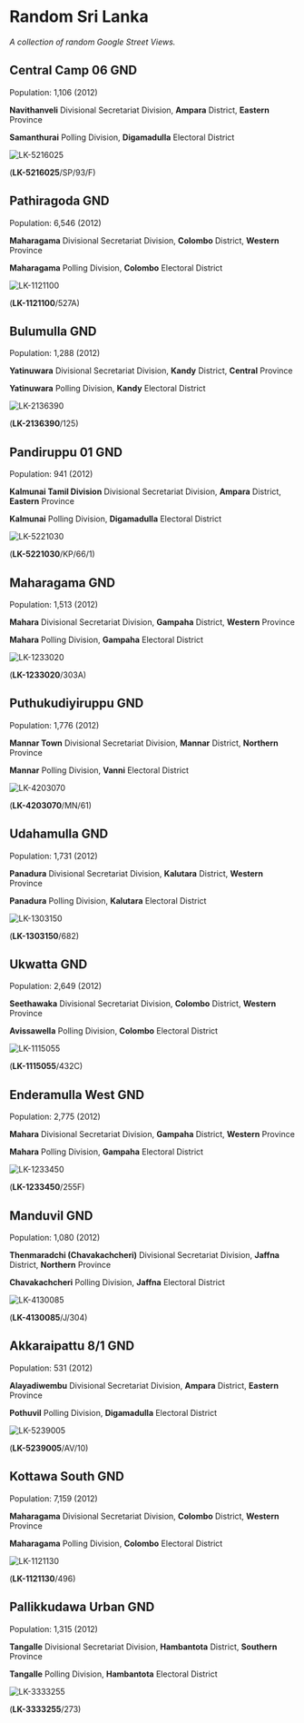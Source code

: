 # Random Sri Lanka

*A collection of random Google Street Views.*

<div id="image-info">

## Central Camp 06 GND

Population: 1,106 (2012)

**Navithanveli** Divisional Secretariat Division, **Ampara** District, **Eastern** Province

**Samanthurai** Polling Division, **Digamadulla** Electoral District

![LK-5216025](data/images/LK-5216025.7437410-81721957.png)

(**LK-5216025**/SP/93/F)

</div>

<div id="image-info">

## Pathiragoda GND

Population: 6,546 (2012)

**Maharagama** Divisional Secretariat Division, **Colombo** District, **Western** Province

**Maharagama** Polling Division, **Colombo** Electoral District

![LK-1121100](data/images/LK-1121100.6858873-79920829.png)

(**LK-1121100**/527A)

</div>

<div id="image-info">

## Bulumulla GND

Population: 1,288 (2012)

**Yatinuwara** Divisional Secretariat Division, **Kandy** District, **Central** Province

**Yatinuwara** Polling Division, **Kandy** Electoral District

![LK-2136390](data/images/LK-2136390.7270535-80572539.png)

(**LK-2136390**/125)

</div>

<div id="image-info">

## Pandiruppu 01 GND

Population: 941 (2012)

**Kalmunai Tamil Division** Divisional Secretariat Division, **Ampara** District, **Eastern** Province

**Kalmunai** Polling Division, **Digamadulla** Electoral District

![LK-5221030](data/images/LK-5221030.7428661-81816040.png)

(**LK-5221030**/KP/66/1)

</div>

<div id="image-info">

## Maharagama GND

Population: 1,513 (2012)

**Mahara** Divisional Secretariat Division, **Gampaha** District, **Western** Province

**Mahara** Polling Division, **Gampaha** Electoral District

![LK-1233020](data/images/LK-1233020.7055318-80028828.png)

(**LK-1233020**/303A)

</div>

<div id="image-info">

## Puthukudiyiruppu GND

Population: 1,776 (2012)

**Mannar Town** Divisional Secretariat Division, **Mannar** District, **Northern** Province

**Mannar** Polling Division, **Vanni** Electoral District

![LK-4203070](data/images/LK-4203070.9051676-79854248.png)

(**LK-4203070**/MN/61)

</div>

<div id="image-info">

## Udahamulla GND

Population: 1,731 (2012)

**Panadura** Divisional Secretariat Division, **Kalutara** District, **Western** Province

**Panadura** Polling Division, **Kalutara** Electoral District

![LK-1303150](data/images/LK-1303150.6724175-79914200.png)

(**LK-1303150**/682)

</div>

<div id="image-info">

## Ukwatta GND

Population: 2,649 (2012)

**Seethawaka** Divisional Secretariat Division, **Colombo** District, **Western** Province

**Avissawella** Polling Division, **Colombo** Electoral District

![LK-1115055](data/images/LK-1115055.6957787-80201613.png)

(**LK-1115055**/432C)

</div>

<div id="image-info">

## Enderamulla West GND

Population: 2,775 (2012)

**Mahara** Divisional Secretariat Division, **Gampaha** District, **Western** Province

**Mahara** Polling Division, **Gampaha** Electoral District

![LK-1233450](data/images/LK-1233450.6995259-79920677.png)

(**LK-1233450**/255F)

</div>

<div id="image-info">

## Manduvil GND

Population: 1,080 (2012)

**Thenmaradchi (Chavakachcheri)** Divisional Secretariat Division, **Jaffna** District, **Northern** Province

**Chavakachcheri** Polling Division, **Jaffna** Electoral District

![LK-4130085](data/images/LK-4130085.9677394-80174283.png)

(**LK-4130085**/J/304)

</div>

<div id="image-info">

## Akkaraipattu 8/1 GND

Population: 531 (2012)

**Alayadiwembu** Divisional Secretariat Division, **Ampara** District, **Eastern** Province

**Pothuvil** Polling Division, **Digamadulla** Electoral District

![LK-5239005](data/images/LK-5239005.7219145-81849087.png)

(**LK-5239005**/AV/10)

</div>

<div id="image-info">

## Kottawa South GND

Population: 7,159 (2012)

**Maharagama** Divisional Secretariat Division, **Colombo** District, **Western** Province

**Maharagama** Polling Division, **Colombo** Electoral District

![LK-1121130](data/images/LK-1121130.6848683-79966434.png)

(**LK-1121130**/496)

</div>

<div id="image-info">

## Pallikkudawa Urban GND

Population: 1,315 (2012)

**Tangalle** Divisional Secretariat Division, **Hambantota** District, **Southern** Province

**Tangalle** Polling Division, **Hambantota** Electoral District

![LK-3333255](data/images/LK-3333255.6022122-80795250.png)

(**LK-3333255**/273)

</div>
